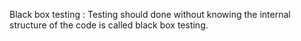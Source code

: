 Black box testing : Testing should done without knowing the internal structure of the code is called black box testing.

